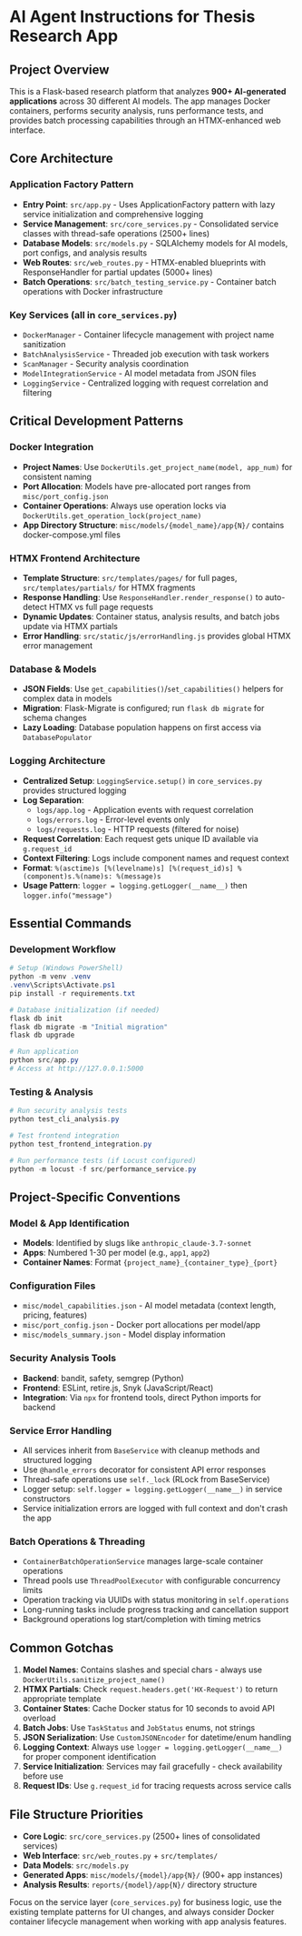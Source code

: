 # AI Agent Instructions for Thesis Research App

## Project Overview
This is a Flask-based research platform that analyzes **900+ AI-generated applications** across 30 different AI models. The app manages Docker containers, performs security analysis, runs performance tests, and provides batch processing capabilities through an HTMX-enhanced web interface.

## Core Architecture

### Application Factory Pattern
- **Entry Point**: `src/app.py` - Uses ApplicationFactory pattern with lazy service initialization and comprehensive logging
- **Service Management**: `src/core_services.py` - Consolidated service classes with thread-safe operations (2500+ lines)
- **Database Models**: `src/models.py` - SQLAlchemy models for AI models, port configs, and analysis results
- **Web Routes**: `src/web_routes.py` - HTMX-enabled blueprints with ResponseHandler for partial updates (5000+ lines)
- **Batch Operations**: `src/batch_testing_service.py` - Container batch operations with Docker infrastructure

### Key Services (all in `core_services.py`)
- `DockerManager` - Container lifecycle management with project name sanitization
- `BatchAnalysisService` - Threaded job execution with task workers  
- `ScanManager` - Security analysis coordination
- `ModelIntegrationService` - AI model metadata from JSON files
- `LoggingService` - Centralized logging with request correlation and filtering

## Critical Development Patterns

### Docker Integration
- **Project Names**: Use `DockerUtils.get_project_name(model, app_num)` for consistent naming
- **Port Allocation**: Models have pre-allocated port ranges from `misc/port_config.json`
- **Container Operations**: Always use operation locks via `DockerUtils.get_operation_lock(project_name)`
- **App Directory Structure**: `misc/models/{model_name}/app{N}/` contains docker-compose.yml files

### HTMX Frontend Architecture
- **Template Structure**: `src/templates/pages/` for full pages, `src/templates/partials/` for HTMX fragments
- **Response Handling**: Use `ResponseHandler.render_response()` to auto-detect HTMX vs full page requests
- **Dynamic Updates**: Container status, analysis results, and batch jobs update via HTMX partials
- **Error Handling**: `src/static/js/errorHandling.js` provides global HTMX error management

### Database & Models
- **JSON Fields**: Use `get_capabilities()`/`set_capabilities()` helpers for complex data in models
- **Migration**: Flask-Migrate is configured; run `flask db migrate` for schema changes
- **Lazy Loading**: Database population happens on first access via `DatabasePopulator`

### Logging Architecture
- **Centralized Setup**: `LoggingService.setup()` in `core_services.py` provides structured logging
- **Log Separation**: 
  - `logs/app.log` - Application events with request correlation
  - `logs/errors.log` - Error-level events only
  - `logs/requests.log` - HTTP requests (filtered for noise)
- **Request Correlation**: Each request gets unique ID available via `g.request_id`
- **Context Filtering**: Logs include component names and request context
- **Format**: `%(asctime)s [%(levelname)s] [%(request_id)s] %(component)s.%(name)s: %(message)s`
- **Usage Pattern**: `logger = logging.getLogger(__name__)` then `logger.info("message")`

## Essential Commands

### Development Workflow
```powershell
# Setup (Windows PowerShell)
python -m venv .venv
.venv\Scripts\Activate.ps1
pip install -r requirements.txt

# Database initialization (if needed)
flask db init
flask db migrate -m "Initial migration"
flask db upgrade

# Run application
python src/app.py
# Access at http://127.0.0.1:5000
```

### Testing & Analysis
```powershell
# Run security analysis tests
python test_cli_analysis.py

# Test frontend integration
python test_frontend_integration.py

# Run performance tests (if Locust configured)
python -m locust -f src/performance_service.py
```

## Project-Specific Conventions

### Model & App Identification
- **Models**: Identified by slugs like `anthropic_claude-3.7-sonnet` 
- **Apps**: Numbered 1-30 per model (e.g., `app1`, `app2`)
- **Container Names**: Format `{project_name}_{container_type}_{port}`

### Configuration Files
- `misc/model_capabilities.json` - AI model metadata (context length, pricing, features)
- `misc/port_config.json` - Docker port allocations per model/app
- `misc/models_summary.json` - Model display information

### Security Analysis Tools
- **Backend**: bandit, safety, semgrep (Python)
- **Frontend**: ESLint, retire.js, Snyk (JavaScript/React)
- **Integration**: Via `npx` for frontend tools, direct Python imports for backend

### Service Error Handling
- All services inherit from `BaseService` with cleanup methods and structured logging
- Use `@handle_errors` decorator for consistent API error responses
- Thread-safe operations use `self._lock` (RLock from BaseService)
- Logger setup: `self.logger = logging.getLogger(__name__)` in service constructors
- Service initialization errors are logged with full context and don't crash the app

### Batch Operations & Threading
- `ContainerBatchOperationService` manages large-scale container operations
- Thread pools use `ThreadPoolExecutor` with configurable concurrency limits
- Operation tracking via UUIDs with status monitoring in `self.operations`
- Long-running tasks include progress tracking and cancellation support
- Background operations log start/completion with timing metrics

## Common Gotchas

1. **Model Names**: Contains slashes and special chars - always use `DockerUtils.sanitize_project_name()`
2. **HTMX Partials**: Check `request.headers.get('HX-Request')` to return appropriate template
3. **Container States**: Cache Docker status for 10 seconds to avoid API overload
4. **Batch Jobs**: Use `TaskStatus` and `JobStatus` enums, not strings
5. **JSON Serialization**: Use `CustomJSONEncoder` for datetime/enum handling
6. **Logging Context**: Always use `logger = logging.getLogger(__name__)` for proper component identification
7. **Service Initialization**: Services may fail gracefully - check availability before use
8. **Request IDs**: Use `g.request_id` for tracing requests across service calls

## File Structure Priorities
- **Core Logic**: `src/core_services.py` (2500+ lines of consolidated services)
- **Web Interface**: `src/web_routes.py` + `src/templates/`
- **Data Models**: `src/models.py` 
- **Generated Apps**: `misc/models/{model}/app{N}/` (900+ app instances)
- **Analysis Results**: `reports/{model}/app{N}/` directory structure

Focus on the service layer (`core_services.py`) for business logic, use the existing template patterns for UI changes, and always consider Docker container lifecycle management when working with app analysis features.